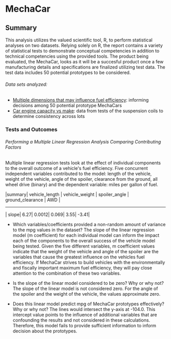 # MechaCar

## Summary
This analysis utilizes the valued scientific tool, R, to perform statistical analyses on two datasets.  Relying solely on R, the report contains a variety of statistical tests to demonstrate conceptual competencies in addition to technical competencies using the provided tools. The product being evaluated, the MechaCar, looks as it will be a succesful product once a few manufacturing details and specifications are finalized utilizing test data. The test data includes 50 potential prototypes to be considered.

###### Data sets analyzed: 
* [Multiple dimensions that may influence fuel efficiency](MechaCar_mpg.csv): informing decisions among 50 potential prototype MechaCars
* [Car engine capacity vs make](Suspension_Coil.csv): data from tests of the suspension coils to determine consistency across lots

### Tests and Outcomes

###### Performing a Multiple Linear Regression Analysis Comparing Contributing Factors
Multiple linear regression tests look at the effect of individual components to the overall outcome of a vehicle's fuel efficiency.  Five concurrent independent variables contributed to the model: length of the vehicle, weight of the vehicle, angle of the spoiler, clearance from the ground, all wheel drive (binary) and the dependent variable: miles per gallon of fuel.


|summary|   vehicle_length |   vehicle_weight |    spoiler_angle | ground_clearance |          AWD     |
 ------   ----------------   ----------------   ----------------   -----------------  ----------------- 
|  slope|              6.27|            0.0012|             0.069|              3.55|             -3.41|


* Which variables/coefficients provided a non-random amount of variance to the mpg values in the dataset?
The slope of the linear regression model (m coefficient) for each individual model can inform the impact each of the components to the overall success of the vehicle model being tested. Given the five different variables, m coefficient values indicate that the weight of the vehicle and angle of the spoiler are the variables that cause the greatest influence on the vehicles fuel efficiency.  If MechaCar strives to build vehicles with the environmentally and fiscally important maximum fuel efficiency, they will pay close attention to the combination of these two variables.  

* Is the slope of the linear model considered to be zero? Why or why not?
The slope of the linear model is not considered zero.  For the angle of the spoiler and the weight of the vehicle, the values approximate zero.  

* Does this linear model predict mpg of MechaCar prototypes effectively? Why or why not?
The lines would intersect the y-axis at -104.0.  This intercept value points to the influence of additional variables that are confounding the results and not considered in these calculations. Therefore, this model fails to provide sufficient information to inform decision about the prototypes.

